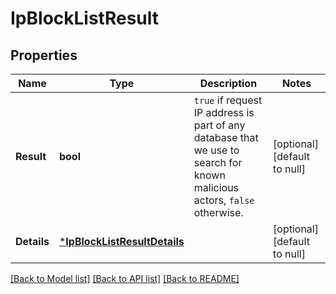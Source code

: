 # IpBlockListResult

## Properties
Name | Type | Description | Notes
------------ | ------------- | ------------- | -------------
**Result** | **bool** | `true` if request IP address is part of any database that we use to search for known malicious actors, `false` otherwise.  | [optional] [default to null]
**Details** | [***IpBlockListResultDetails**](IpBlockListResult_details.md) |  | [optional] [default to null]

[[Back to Model list]](../README.md#documentation-for-models) [[Back to API list]](../README.md#documentation-for-api-endpoints) [[Back to README]](../README.md)

